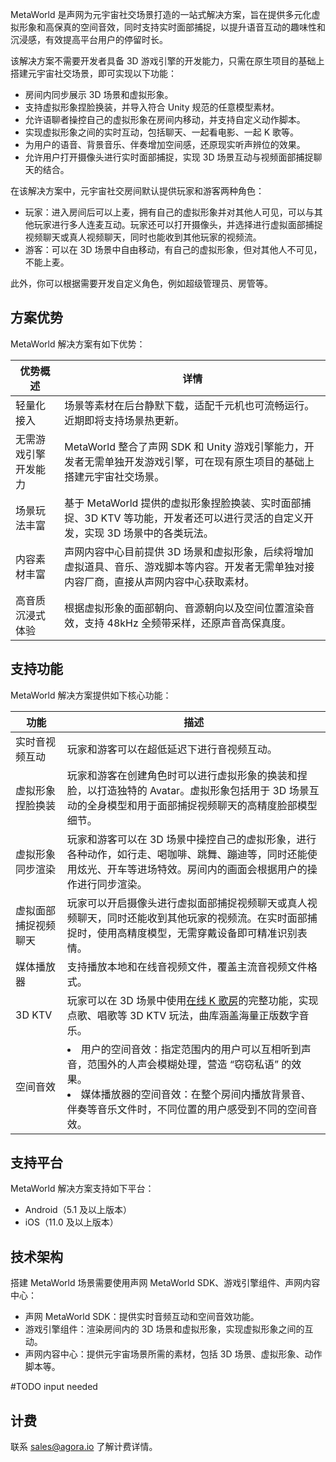 MetaWorld 是声网为元宇宙社交场景打造的一站式解决方案，旨在提供多元化虚拟形象和高保真的空间音效，同时支持实时面部捕捉，以提升语音互动的趣味性和沉浸感，有效提高平台用户的停留时长。

该解决方案不需要开发者具备 3D 游戏引擎的开发能力，只需在原生项目的基础上搭建元宇宙社交场景，即可实现以下功能：

- 房间内同步展示 3D 场景和虚拟形象。
- 支持虚拟形象捏脸换装，并导入符合 Unity 规范的任意模型素材。
- 允许语聊者操控自己的虚拟形象在房间内移动，并支持自定义动作脚本。
- 实现虚拟形象之间的实时互动，包括聊天、一起看电影、一起 K 歌等。
- 为用户的语音、背景音乐、伴奏增加空间感，还原现实听声辨位的效果。
- 允许用户打开摄像头进行实时面部捕捉，实现 3D 场景互动与视频面部捕捉聊天的结合。

在该解决方案中，元宇宙社交房间默认提供玩家和游客两种角色：

- 玩家：进入房间后可以上麦，拥有自己的虚拟形象并对其他人可见，可以与其他玩家进行多人连麦互动。玩家还可以打开摄像头，并选择进行虚拟面部捕捉视频聊天或真人视频聊天，同时也能收到其他玩家的视频流。
- 游客：可以在 3D 场景中自由移动，有自己的虚拟形象，但对其他人不可见，不能上麦。

此外，你可以根据需要开发自定义角色，例如超级管理员、房管等。

## 方案优势

MetaWorld 解决方案有如下优势：

| 优势概述 | 详情 |
| --- | --- |
| 轻量化接入 | 场景等素材在后台静默下载，适配千元机也可流畅运行。近期即将支持场景热更新。 |
| 无需游戏引擎开发能力 | MetaWorld 整合了声网 SDK 和 Unity 游戏引擎能力，开发者无需单独开发游戏引擎，可在现有原生项目的基础上搭建元宇宙社交场景。 |
| 场景玩法丰富 | 基于 MetaWorld 提供的虚拟形象捏脸换装、实时面部捕捉、3D KTV 等功能，开发者还可以进行灵活的自定义开发，实现 3D 场景中的各类玩法。 |
| 内容素材丰富 | 声网内容中心目前提供 3D 场景和虚拟形象，后续将增加虚拟道具、音乐、游戏脚本等内容。开发者无需单独对接内容厂商，直接从声网内容中心获取素材。 |
| 高音质沉浸式体验 | 根据虚拟形象的面部朝向、音源朝向以及空间位置渲染音效，支持 48kHz 全频带采样，还原声音高保真度。 |

## 支持功能

MetaWorld 解决方案提供如下核心功能：

| 功能 | 描述 |
| --- | --- |
| 实时音视频互动 | 玩家和游客可以在超低延迟下进行音视频互动。 |
| 虚拟形象捏脸换装 | 玩家和游客在创建角色时可以进行虚拟形象的换装和捏脸，以打造独特的 Avatar。虚拟形象包括用于 3D 场景互动的全身模型和用于面部捕捉视频聊天的高精度脸部模型细节。|
| 虚拟形象同步渲染 | 玩家和游客可以在 3D 场景中操控自己的虚拟形象，进行各种动作，如行走、喝咖啡、跳舞、蹦迪等，同时还能使用炫光、开车等进场特效。房间内的画面会根据用户的操作进行同步渲染。|
| 虚拟面部捕捉视频聊天 | 玩家可以开启摄像头进行虚拟面部捕捉视频聊天或真人视频聊天，同时还能收到其他玩家的视频流。在实时面部捕捉时，使用高精度模型，无需穿戴设备即可精准识别表情。|
| 媒体播放器 | 支持播放本地和在线音视频文件，覆盖主流音视频文件格式。|
| 3D KTV | 玩家可以在 3D 场景中使用[在线 K 歌房](https://docportal.shengwang.cn/cn/online-ktv/ktv_overview)的完整功能，实现点歌、唱歌等 3D KTV 玩法，曲库涵盖海量正版数字音乐。|
| 空间音效 | <li> 用户的空间音效：指定范围内的用户可以互相听到声音，范围外的人声会模糊处理，营造 “窃窃私语” 的效果。</li><li> 媒体播放器的空间音效：在整个房间内播放背景音、伴奏等音乐文件时，不同位置的用户感受到不同的空间音效。</li> |


## 支持平台

MetaWorld 解决方案支持如下平台：

- Android（5.1 及以上版本）
- iOS（11.0 及以上版本）

## 技术架构

搭建 MetaWorld 场景需要使用声网 MetaWorld SDK、游戏引擎组件、声网内容中心：

- 声网 MetaWorld SDK：提供实时音频互动和空间音效功能。
- 游戏引擎组件：渲染房间内的 3D 场景和虚拟形象，实现虚拟形象之间的互动。
- 声网内容中心：提供元宇宙场景所需的素材，包括 3D 场景、虚拟形象、动作脚本等。

<pic> #TODO input needed

## 计费

联系 sales@agora.io 了解计费详情。
